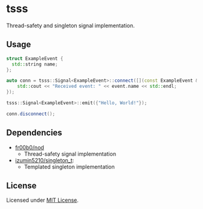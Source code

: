 # tsss
Thread-safety and singleton signal implementation.

## Usage

```cpp
struct ExampleEvent {
  std::string name;
};

auto conn = tsss::Signal<ExampleEvent>::connect([](const ExampleEvent &event) {
    std::cout << "Received event: " << event.name << std::endl;
});

tsss::Signal<ExampleEvent>::emit({"Hello, World!"});

conn.disconnect();
```


## Dependencies

- [fr00b0/nod](https://github.com/fr00b0/nod)
    - Thread-safety signal implementation
- [izumin5210/singleton_t](https://github.com/izumin5210/singleton_t): 
    - Templated singleton implementation


## License
Licensed under [MIT License](https://izumin.mit-license.org/2016).
